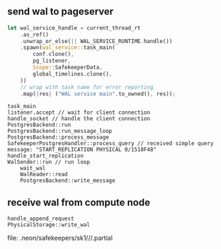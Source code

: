 ## send wal to pageserver

```rust
let wal_service_handle = current_thread_rt
    .as_ref()
    .unwrap_or_else(|| WAL_SERVICE_RUNTIME.handle())
    .spawn(wal_service::task_main(
        conf.clone(),
        pg_listener,
        Scope::SafekeeperData,
        global_timelines.clone(),
    ))
    // wrap with task name for error reporting
    .map(|res| ("WAL service main".to_owned(), res));
```

```
task_main
listener.accept // wait for client connection
handle_socket // handle the client connection
PostgresBackend::run
PostgresBackend::run_message_loop
PostgresBackend::process_message
SafekeeperPostgresHandler::process_query // received simple query message: "START_REPLICATION PHYSICAL 0/1518F48"
handle_start_replication
WalSender::run // run loop
	wait_wal
	WalReader::read
	PostgresBackend::write_message
```


## receive wal from compute node

```
handle_append_request
PhysicalStorage::write_wal
```

file: .neon/safekeepers/sk1/<tenant id>/<timeline id>/<xlog filename>.partial
